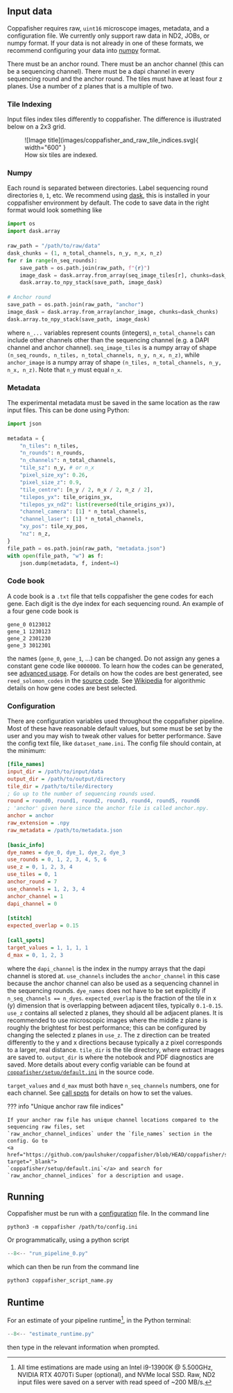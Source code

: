 ## Input data

Coppafisher requires raw, `uint16` microscope images, metadata, and a configuration file. We currently only support raw
data in ND2, JOBs, or numpy format. If your data is not already in one of these formats, we recommend configuring your
data into [numpy](#numpy) format.

There must be an anchor round. There must be an anchor channel (this can be a sequencing channel). There must be a dapi
channel in every sequencing round and the anchor round. The tiles must have at least four z planes. Use a number of z
planes that is a multiple of two.

### Tile Indexing

Input files index tiles differently to coppafisher. The difference is illustrated below on a 2x3 grid.

<figure markdown="span">
  ![Image title](images/coppafisher_and_raw_tile_indices.svg){ width="600" }
  <figcaption>How six tiles are indexed.</figcaption>
</figure>

### Numpy

Each round is separated between directories. Label sequencing round directories `0`, `1`, etc. We recommend using
[dask](https://docs.dask.org), this is installed in your coppafisher environment by default. The code to save data in
the right format would look something like

```python
import os
import dask.array

raw_path = "/path/to/raw/data"
dask_chunks = (1, n_total_channels, n_y, n_x, n_z)
for r in range(n_seq_rounds):
    save_path = os.path.join(raw_path, f"{r}")
    image_dask = dask.array.from_array(seq_image_tiles[r], chunks=dask_chunks)
    dask.array.to_npy_stack(save_path, image_dask)

# Anchor round
save_path = os.path.join(raw_path, "anchor")
image_dask = dask.array.from_array(anchor_image, chunks=dask_chunks)
dask.array.to_npy_stack(save_path, image_dask)
```

where `n_...` variables represent counts (integers), `n_total_channels` can include other channels other than the
sequencing channel (e.g. a DAPI channel and anchor channel). `seq_image_tiles` is a numpy array of shape
`(n_seq_rounds, n_tiles, n_total_channels, n_y, n_x, n_z)`, while `anchor_image` is a numpy array of shape
`(n_tiles, n_total_channels, n_y, n_x, n_z)`. Note that `n_y` must equal `n_x`.


### Metadata

The experimental metadata must be saved in the same location as the raw input files. This can be done using Python:

```python
import json

metadata = {
    "n_tiles": n_tiles,
    "n_rounds": n_rounds,
    "n_channels": n_total_channels,
    "tile_sz": n_y, # or n_x
    "pixel_size_xy": 0.26,
    "pixel_size_z": 0.9,
    "tile_centre": [n_y / 2, n_x / 2, n_z / 2],
    "tilepos_yx": tile_origins_yx,
    "tilepos_yx_nd2": list(reversed(tile_origins_yx)),
    "channel_camera": [1] * n_total_channels,
    "channel_laser": [1] * n_total_channels,
    "xy_pos": tile_xy_pos,
    "nz": n_z,
}
file_path = os.path.join(raw_path, "metadata.json")
with open(file_path, "w") as f:
    json.dump(metadata, f, indent=4)
```

### Code book

A code book is a `.txt` file that tells coppafisher the gene codes for each gene. Each digit is the dye index for each
sequencing round. An example of a four gene code book is

```text
gene_0 0123012
gene_1 1230123
gene_2 2301230
gene_3 3012301
```

the names (`gene_0`, `gene_1`, ...) can be changed. Do not assign any genes a constant gene code like `0000000`. To
learn how the codes can be generated, see [advanced usage](advanced_usage.md). For details on how the codes are best
generated, see `reed_solomon_codes` in the
[source code](https://github.com/paulshuker/coppafisher/blob/HEAD/coppafisher/utils/base.py). See
[Wikipedia](https://en.wikipedia.org/wiki/Reed%E2%80%93Solomon_error_correction) for algorithmic details on how gene
codes are best selected.

### Configuration

There are configuration variables used throughout the coppafisher pipeline. Most of these have reasonable default
values, but some must be set by the user and you may wish to tweak other values for better performance. Save the config
text file, like `dataset_name.ini`. The config file should contain, at the minimum:

```ini
[file_names]
input_dir = /path/to/input/data
output_dir = /path/to/output/directory
tile_dir = /path/to/tile/directory
; Go up to the number of sequencing rounds used.
round = round0, round1, round2, round3, round4, round5, round6
; 'anchor' given here since the anchor file is called anchor.npy.
anchor = anchor
raw_extension = .npy
raw_metadata = /path/to/metadata.json

[basic_info]
dye_names = dye_0, dye_1, dye_2, dye_3
use_rounds = 0, 1, 2, 3, 4, 5, 6
use_z = 0, 1, 2, 3, 4
use_tiles = 0, 1
anchor_round = 7
use_channels = 1, 2, 3, 4
anchor_channel = 1
dapi_channel = 0

[stitch]
expected_overlap = 0.15

[call_spots]
target_values = 1, 1, 1, 1
d_max = 0, 1, 2, 3
```

where the `dapi_channel` is the index in the numpy arrays that the dapi channel is stored at. `use_channels` includes
the `anchor_channel` in this case because the anchor channel can also be used as a sequencing channel in the sequencing
rounds. `dye_names` does not have to be set explicitly if `n_seq_channels == n_dyes`. `expected_overlap` is the fraction
of the tile in x (y) dimension that is overlapping between adjacent tiles, typically `0.1-0.15`. `use_z` contains all
selected z planes, they should all be adjacent planes. It is recommended to use microscopic images where the middle z
plane is roughly the brightest for best performance; this can be configured by changing the selected z planes in
`use_z`. The z direction can be treated differently to the y and x directions because typically a z pixel corresponds to
a larger, real distance. `tile_dir` is the tile directory, where extract images are saved to. `output_dir` is where the
notebook and PDF diagnostics are saved. More details about every config variable can be found at
<a href="https://github.com/paulshuker/coppafisher/blob/HEAD/coppafisher/setup/default.ini" target="_blank">
`coppafisher/setup/default.ini`</a> in the source code.

`target_values` and `d_max` must both have `n_seq_channels` numbers, one for each channel. See
[call spots](call_spots.md#4-round-and-channel-normalisation) for details on how to set the values.

??? info "Unique anchor raw file indices"

    If your anchor raw file has unique channel locations compared to the sequencing raw files, set
    `raw_anchor_channel_indices` under the `file_names` section in the config. Go to
    <a href="https://github.com/paulshuker/coppafisher/blob/HEAD/coppafisher/setup/default.ini" target="_blank">
    `coppafisher/setup/default.ini`</a> and search for `raw_anchor_channel_indices` for a description and usage.

## Running

Coppafisher must be run with a [configuration](#configuration) file. In the command line

```terminal
python3 -m coppafisher /path/to/config.ini
```

Or programmatically, using a python script

```py
--8<-- "run_pipeline_0.py"
```

which can then be run from the command line

```bash
python3 coppafisher_script_name.py
```

## Runtime

For an estimate of your pipeline runtime[^1], in the Python terminal:

```python
--8<-- "estimate_runtime.py"
```

then type in the relevant information when prompted.


[^1]:
    All time estimations are made using an Intel i9-13900K @ 5.500GHz, NVIDIA RTX 4070Ti Super (optional), and NVMe
    local SSD. Raw, ND2 input files were saved on a server with read speed of ~200 MB/s.
